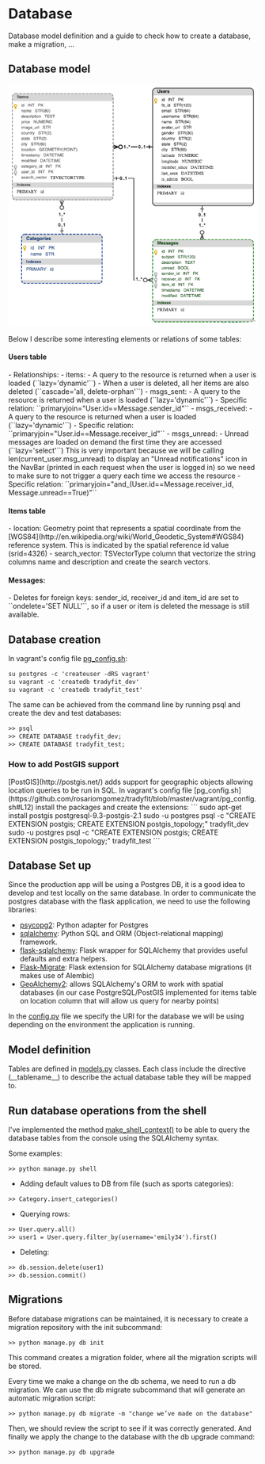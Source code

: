 # Database 

Database model definition and a guide to check how to create a database, make a migration, ...

## Database model

![DB schema](img/tradyfit_db_model.png)

Below I describe some interesting elements or relations of some tables: 

<h4>Users table</h4>
- Relationships:    
    - items:  
        - A query to the resource is returned when a user is loaded (``lazy='dynamic'``)  
        - When a user is deleted, all her items are also deleted (``cascade='all, delete-orphan'``)      
    - msgs_sent:  
        - A query to the resource is returned when a user is loaded (``lazy='dynamic'``)  
        - Specific relation: ``primaryjoin="User.id==Message.sender_id"``  
    - msgs_received:  
        - A query to the resource is returned when a user is loaded (``lazy='dynamic'``)  
        - Specific relation: ``primaryjoin="User.id==Message.receiver_id"``  
    - msgs_unread:  
        - Unread messages are loaded on demand the first time they are accessed (``lazy='select'``)  
        This is very important because we will be calling len(current_user.msg_unread) to display an "Unread notifications" icon in the NavBar (printed in each request when the user is logged in) so we need to make sure to not trigger a query each time we access the resource  
        - Specific relation: ``primaryjoin="and_(User.id==Message.receiver_id, Message.unread==True)"``  

<h4>Items table</h4>
- location:  
    Geometry point that represents a spatial coordinate from the [WGS84](http://en.wikipedia.org/wiki/World_Geodetic_System#WGS84) reference system. This is indicated by the spatial reference id value (srid=4326)
- search_vector:  
    TSVectorType column that vectorize the string columns name and description and create the search vectors.

<h4>Messages:</h4>
- Deletes for foreign keys: sender_id, receiver_id and item_id are set to ``ondelete='SET NULL'``, so if a user or item is deleted the message is still available.  


## Database creation  
In vagrant's config file [pg_config.sh](https://github.com/rosariomgomez/tradyfit/blob/master/vagrant/pg_config.sh#L9):  
```
su postgres -c 'createuser -dRS vagrant'
su vagrant -c 'createdb tradyfit_dev'
su vagrant -c 'createdb tradyfit_test'
```

The same can be achieved from the command line by running psql and create the dev and test databases:  
```
>> psql  
>> CREATE DATABASE tradyfit_dev;
>> CREATE DATABASE tradyfit_test;
```
  

<h3>How to add PostGIS support</h3>
[PostGIS](http://postgis.net/) adds support for geographic objects allowing location queries to be run in SQL. In vagrant's config file [pg_config.sh](https://github.com/rosariomgomez/tradyfit/blob/master/vagrant/pg_config.sh#L12) install the packages and create the extensions:  
```
sudo apt-get install postgis postgresql-9.3-postgis-2.1
sudo -u postgres psql -c "CREATE EXTENSION postgis; CREATE EXTENSION postgis_topology;" tradyfit_dev
sudo -u postgres psql -c "CREATE EXTENSION postgis; CREATE EXTENSION postgis_topology;" tradyfit_test
```

## Database Set up
Since the production app will be using a Postgres DB, it is a good idea to develop and test locally on the same database. In order to communicate the postgres database with the flask application, we need to use the following libraries: 

- [psycopg2](http://initd.org/psycopg/): Python adapter for Postgres  
- [sqlalchemy](http://www.sqlalchemy.org/): Python SQL and ORM (Object-relational mapping) framework.
- [flask-sqlalchemy](https://pythonhosted.org/Flask-SQLAlchemy/): Flask wrapper for SQLAlchemy that provides useful defaults and extra helpers.
- [Flask-Migrate](https://flask-migrate.readthedocs.org/en/latest/): Flask extension for SQLAlchemy database migrations (it makes use of Alembic)  
- [GeoAlchemy2](http://geoalchemy-2.readthedocs.org/en/latest/): allows SQLAlchemy's ORM to work with spatial databases (in our case PostgreSQL/PostGIS implemented for items table on location column that will allow us query for nearby points)   
  
In the [config.py](https://github.com/rosariomgomez/tradyfit/blob/master/vagrant/tradyfit/config.py) file we specify the URI for the database we will be using depending on the environment the application is running.  


## Model definition
Tables are defined in [models.py](https://github.com/rosariomgomez/tradyfit/blob/master/vagrant/tradyfit/app/models.py) classes. Each class include the directive (\_\_tablename\_\_) to describe the actual database table they will be mapped to.


## Run database operations from the shell
I've implemented the method [make_shell_context()](https://github.com/rosariomgomez/tradyfit/blob/master/vagrant/tradyfit/manage.py#L20) to be able to query the database tables from the console using the SQLAlchemy syntax.

Some examples:  
```
>> python manage.py shell
```

  
- Adding default values to DB from file (such as sports categories):  
```
>> Category.insert_categories()
```

- Querying rows:  
```
>> User.query.all()
>> user1 = User.query.filter_by(username='emily34').first()
```

- Deleting:
```
>> db.session.delete(user1)  
>> db.session.commit()
```
  

## Migrations
Before database migrations can be maintained, it is necessary to create a migration repository with the init subcommand:   
```
>> python manage.py db init
```

This command creates a migration folder, where all the migration scripts will be stored.  
  
Every time we make a change on the db schema, we need to run a db migration. We can use the db migrate subcommand that will generate an automatic migration script:  
```
>> python manage.py db migrate -m "change we’ve made on the database"
```

Then, we should review the script to see if it was correctly generated. And finally we apply the change to the database with the db upgrade command:  
```
>> python manage.py db upgrade
```
